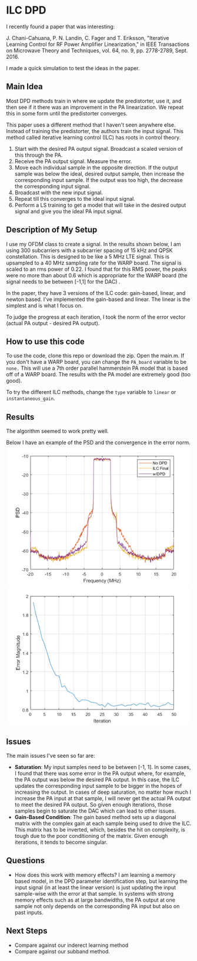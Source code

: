# ILC DPD
I recently found a paper that was interesting:

J. Chani-Cahuana, P. N. Landin, C. Fager and T. Eriksson, "Iterative Learning Control for RF Power Amplifier Linearization," in IEEE Transactions on Microwave Theory and Techniques, vol. 64, no. 9, pp. 2778-2789, Sept. 2016.

I made a quick simulation to test the ideas in the paper.

## Main Idea
Most DPD methods train in where we update the predistorter, use it, and then see if it there was an improvement in the PA linearization. We repeat this in some form until the predistorter converges. 

This paper uses a different method that I haven't seen anywhere else. Instead of training the predistorter, the authors train the input signal. This method called iterative learning control (ILC) has roots in control theory.

1. Start with the desired PA output signal. Broadcast a scaled version of this through the PA.
2. Receive the PA output signal. Measure the error. 
3. Move each individual sample in the opposite direction. If the output sample was below the ideal, desired output sample, then increase the corresponding input sample. If the output was too high, the decrease the corresponding input signal.
4. Broadcast with the new input signal. 
5. Repeat till this converges to the ideal input signal.
6. Perform a LS training to get a model that will take in the desired output signal and give you the ideal PA input signal. 

## Description of My Setup
I use my OFDM class to create a signal. In the results shown below, I am using 300 subcarriers with a subcarrier spacing of 15 kHz and QPSK constellation. This is designed to be like a 5 MHz LTE signal. This is upsampled to a 40 MHz sampling rate for the WARP board. The signal is scaled to an rms power of 0.22. I found that for this RMS power, the peaks were no more than about 0.6 which is appropriate for the WARP board (the signal needs to be between [-1,1] for the DAC) . 

In the paper, they have 3 versions of the ILC code: gain-based, linear, and newton based. I've implemented the gain-based and linear. The linear is the simplest and is what I focus on.

To judge the progress at each iteration, I took the norm of the error vector (actual PA output - desired PA output). 

## How to use this code
To use the code, clone this repo or download the zip. Open the main.m. If you don't have a WARP board, you can change the `PA_board` variable to be `none.` This will use a 7th order parallel hammerstein PA model that is based off of a WARP board. The results with the PA model are extremely good (too good). 

To try the different ILC methods, change the `type` variable to `linear` or `instantaneous_gain`.

## Results
The algorithm seemed to work pretty well.

Below I have an example of the PSD and the convergence in the error norm. 
![psd](https://raw.githubusercontent.com/ctarver/ILC-DPD-WARP/master/Results/psd_result.png?token=ACLnMfe0UzkWZ6Ec8JeelufTWlI5Vlddks5bYeMxwA%3D%3D "PSD")
![error](https://raw.githubusercontent.com/ctarver/ILC-DPD-WARP/master/Results/error_norm.png?token=ACLnMQrY9Z-V2EZojvUVIhtXSqJHYVbJks5bYeNPwA%3D%3D "Error vs iteration")



## Issues
The main issues I've seen so far are:
 - **Saturation**: My input samples need to be between [-1, 1]. In some cases, I found that there was some error in the PA output where, for example, the PA output was below the desired PA output. In this case, the ILC updates the corresponding input sample to be bigger in the hopes of increasing the output. In cases of deep saturation, no matter how much I increase the PA input at that sample, I will never get the actual PA output to meet the desired PA output. So given enough iterations, those samples begin to saturate the DAC which can lead to other issues. 
 - **Gain-Based Condition**: The gain based method sets up a diagonal matrix with the complex gain at each sample being used to drive the ILC. This matrix has to be inverted, which, besides the hit on complexity, is tough due to the poor conditioning of the matrix. Given enough iterations, it tends to become singular. 
 
## Questions
 - How does this work with memory effects? I am learning a memory based model, in the DPD parameter identification step, but learning the input signal (in at least the linear version) is just updating the input sample-wise with the error at that sample. In systems with strong memory effects such as at large bandwidths, the PA output at one sample not only depends on the corresponding PA input but also on past inputs. 


## Next Steps
- Compare against our inderect learning method 
- Compare against our subband method. 



